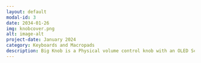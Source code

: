 ```yaml
---
layout: default
modal-id: 3
date: 2034-01-26
img: knobcover.png
alt: image-alt
project-date: January 2024
category: Keyboards and Macropads
description: Big Knob is a Physical volume control knob with an OLED Screen. Utilizing a 3D Printed case and running on a SEEED XIAO RP2040. The screen is mostly cosmetic, displaying a matrix style animation during inactivity and providing realtime feedback about the input being sent to the PC. The software is publicly available on GitHub alongside the printing and design files. There is also a complete guide for creating your own Big Knob available on the Project's GitHub Page. https://github.com/potatoworld/BigKnob
---
```

